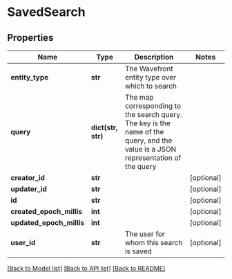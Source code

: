 # SavedSearch

## Properties
Name | Type | Description | Notes
------------ | ------------- | ------------- | -------------
**entity_type** | **str** | The Wavefront entity type over which to search | 
**query** | **dict(str, str)** | The map corresponding to the search query.  The key is the name of the query, and the value is a JSON representation of the query | 
**creator_id** | **str** |  | [optional] 
**updater_id** | **str** |  | [optional] 
**id** | **str** |  | [optional] 
**created_epoch_millis** | **int** |  | [optional] 
**updated_epoch_millis** | **int** |  | [optional] 
**user_id** | **str** | The user for whom this search is saved | [optional] 

[[Back to Model list]](../README.md#documentation-for-models) [[Back to API list]](../README.md#documentation-for-api-endpoints) [[Back to README]](../README.md)


